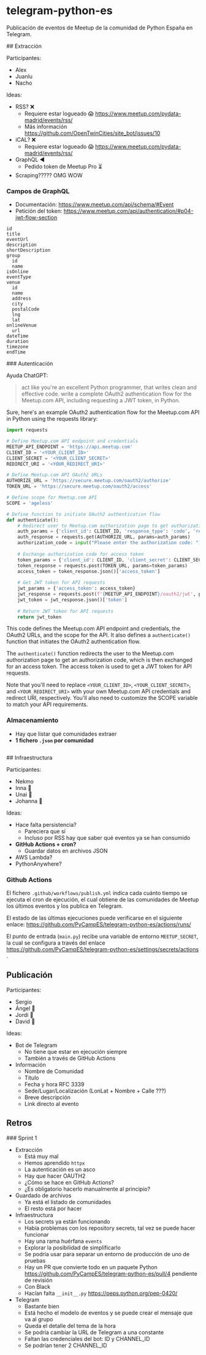 # telegram-python-es

Publicación de eventos de Meetup de la comunidad de Python España en Telegram.

## Extracción

Participantes:
- Alex
- Juanlu
- Nacho

Ideas:
- RSS? :x: 
  - Requiere estar logueado :scream: https://www.meetup.com/pydata-madrid/events/rss/
  - Más información https://github.com/OpenTwinCities/site_bot/issues/10
- iCAL? :x: 
  - Requiere estar logueado :scream: https://www.meetup.com/pydata-madrid/events/rss/
- GraphQL :arrow_backward: 
  - Pedido token de Meetup Pro :hourglass_flowing_sand: 
- Scraping????? OMG WOW

### Campos de GraphQL

- Documentación: https://www.meetup.com/api/schema/#Event
- Petición del token: https://www.meetup.com/api/authentication/#p04-jwt-flow-section

```
id
title
eventUrl
description
shortDescription
group
  id
  name
isOnline
eventType
venue
  id
  name
  address
  city
  postalCode
  lng
  lat
onlineVenue
  url
dateTime
duration
timezone
endTime
```

### Autenticación

Ayuda ChatGPT:

> act like you're an excellent Python programmer, that writes clean and effective code. write a complete OAuth2 authentication flow for the Meetup.com API, including requesting a JWT token, in Python.

Sure, here's an example OAuth2 authentication flow for the Meetup.com API in Python using the requests library:

```python
import requests

# Define Meetup.com API endpoint and credentials
MEETUP_API_ENDPOINT = 'https://api.meetup.com'
CLIENT_ID = '<YOUR_CLIENT_ID>'
CLIENT_SECRET = '<YOUR_CLIENT_SECRET>'
REDIRECT_URI = '<YOUR_REDIRECT_URI>'

# Define Meetup.com API OAuth2 URLs
AUTHORIZE_URL = 'https://secure.meetup.com/oauth2/authorize'
TOKEN_URL = 'https://secure.meetup.com/oauth2/access'

# Define scope for Meetup.com API
SCOPE = 'ageless'

# Define function to initiate OAuth2 authentication flow
def authenticate():
    # Redirect user to Meetup.com authorization page to get authorization code
    auth_params = {'client_id': CLIENT_ID, 'response_type': 'code', 'redirect_uri': REDIRECT_URI, 'scope': SCOPE}
    auth_response = requests.get(AUTHORIZE_URL, params=auth_params)
    authorization_code = input("Please enter the authorization code: ")
    
    # Exchange authorization code for access token
    token_params = {'client_id': CLIENT_ID, 'client_secret': CLIENT_SECRET, 'code': authorization_code, 'redirect_uri': REDIRECT_URI, 'grant_type': 'authorization_code'}
    token_response = requests.post(TOKEN_URL, params=token_params)
    access_token = token_response.json()['access_token']
    
    # Get JWT token for API requests
    jwt_params = {'access_token': access_token}
    jwt_response = requests.post(f'{MEETUP_API_ENDPOINT}/oauth2/jwt', params=jwt_params)
    jwt_token = jwt_response.json()['token']
    
    # Return JWT token for API requests
    return jwt_token
```

This code defines the Meetup.com API endpoint and credentials, the OAuth2 URLs, and the scope for the API. It also defines a `authenticate()` function that initiates the OAuth2 authentication flow.

The `authenticate()` function redirects the user to the Meetup.com authorization page to get an authorization code, which is then exchanged for an access token. The access token is used to get a JWT token for API requests.

Note that you'll need to replace `<YOUR_CLIENT_ID>`, `<YOUR_CLIENT_SECRET>`, and `<YOUR_REDIRECT_URI>` with your own Meetup.com API credentials and redirect URI, respectively. You'll also need to customize the SCOPE variable to match your API requirements.

### Almacenamiento

- Hay que listar qué comunidades extraer
- **1 fichero `.json` por comunidad**

```json
```

## Infraestructura

Participantes:
- Nekmo
- Inna :eyes: 
- Unai :eyes: 
- Johanna :eyes: 

Ideas:
- Hace falta persistencia?
  - Pareciera que sí
  - Incluso por RSS hay que saber qué eventos ya se han consumido
- **GitHub Actions + cron?**
  - Guardar datos en archivos JSON
- AWS Lambda?
- PythonAnywhere?

### Github Actions

El fichero `.github/workflows/publish.yml` indica cada cuánto tiempo se ejecuta el cron de ejecución, el cual
obtiene de las comunidades de Meetup los últimos eventos y los publica en Telegram.

El estado de las últimas ejecuciones puede verificarse en el siguiente enlace:
<https://github.com/PyCampES/telegram-python-es/actions/runs/>

El punto de entrada (`main.py`) recibe una variable de entorno `MEETUP_SECRET`, la cual se configura a través del
enlace <https://github.com/PyCampES/telegram-python-es/settings/secrets/actions> .

## Publicación

Participantes:
- Sergio
- Ángel :eyes: 
- Jordi :eyes: 
- David :eyes: 

Ideas:
- Bot de Telegram
  - No tiene que estar en ejecución siempre
  - También a través de GitHub Actions
- Información
  - Nombre de Comunidad
  - Título
  - Fecha y hora RFC 3339
  - Sede/Lugar/Localización (LonLat + Nombre + Calle ???)
  - Breve descripción
  - Link directo al evento

## Retros

### Sprint 1

- Extracción
  - Está muy mal
  - Hemos aprendido `httpx`
  - La autenticación es un asco
  - Hay que hacer OAUTH2
  - ¿Cómo se hace en GitHub Actions?
  - ¿Es obligatorio hacerlo manualmente al principio?
- Guardado de archivos
  - Ya está el listado de comunidades
  - El resto está por hacer
- Infraestructura
  - Los secrets ya están funcionando
  - Había problemas con los repository secrets, tal vez se puede hacer funcionar
  - Hay una rama huérfana `events`
  - Explorar la posibilidad de simplificarlo
  - Se podría usar para separar un entorno de producción de uno de pruebas
  - Hay un PR que convierte todo en un paquete Python https://github.com/PyCampES/telegram-python-es/pull/4 pendiente de revisión
  - Con Black
  - Hacían falta `__init__.py` https://peps.python.org/pep-0420/
- Telegram
  - Bastante bien
  - Está hecho el modelo de eventos y se puede crear el mensaje que va al grupo
  - Queda el detalle del tema de la hora
  - Se podría cambiar la URL de Telegram a una constante
  - Faltan las credenciales del bot: ID y CHANNEL_ID
  - Se podrían tener 2 CHANNEL_ID
